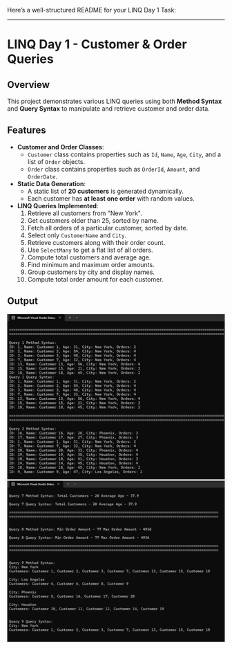 Here’s a well-structured README for your LINQ Day 1 Task:  

---

# LINQ Day 1 - Customer & Order Queries  

## Overview  
This project demonstrates various LINQ queries using both **Method Syntax** and **Query Syntax** to manipulate and retrieve customer and order data.  

## Features  
- **Customer and Order Classes**:  
  - `Customer` class contains properties such as `Id`, `Name`, `Age`, `City`, and a list of `Order` objects.  
  - `Order` class contains properties such as `OrderId`, `Amount`, and `OrderDate`.  
- **Static Data Generation**:  
  - A static list of **20 customers** is generated dynamically.  
  - Each customer has **at least one order** with random values.  
- **LINQ Queries Implemented**:  
  1. Retrieve all customers from "New York".  
  2. Get customers older than 25, sorted by name.  
  3. Fetch all orders of a particular customer, sorted by date.  
  4. Select only `CustomerName` and `City`.  
  5. Retrieve customers along with their order count.  
  6. Use `SelectMany` to get a flat list of all orders.  
  7. Compute total customers and average age.  
  8. Find minimum and maximum order amounts.  
  9. Group customers by city and display names.  
  10. Compute total order amount for each customer.  

## Output
![](./LINQ_Task1A.png)
![](./LINQ_Task1B.png)
